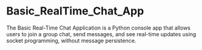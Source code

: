# Basic_RealTime_Chat_App
The Basic Real-Time Chat Application is a Python console app that allows users to join a group chat, send messages, and see real-time updates using socket programming, without message persistence.
